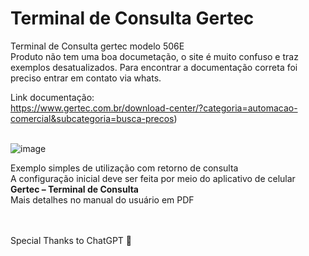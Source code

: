 # Terminal de Consulta Gertec
Terminal de Consulta gertec modelo 506E<br/>
Produto não tem uma boa documetação, o site é muito confuso e traz exemplos desatualizados.
Para encontrar a documentação correta foi preciso entrar em contato via whats. 

Link documentação: <br/>
https://www.gertec.com.br/download-center/?categoria=automacao-comercial&subcategoria=busca-precos)<br/><br/>

![image](https://github.com/rubgithub/terminal_consulta/assets/3399476/98b3e840-a3fb-4aa3-bee9-de1f692dff0c)

Exemplo simples de utilização com retorno de consulta<br/>
A configuração inicial deve ser feita por meio do aplicativo de celular **Gertec – Terminal de Consulta**<br/>
Mais detalhes no manual do usuário em PDF

<br/>
<br/>
Special Thanks to ChatGPT 🤖
